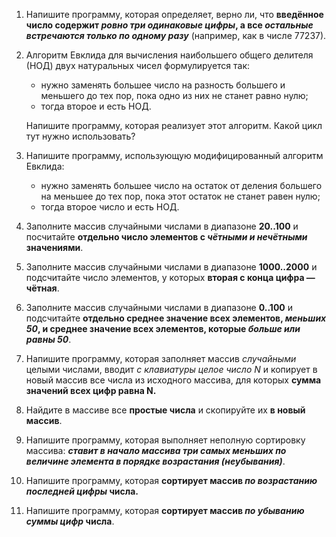 1. Напишите программу, которая определяет, верно ли, что **введённое число содержит *ровно три одинаковые цифры*, а все *остальные встречаются только по одному разу*** (например, как в числе 77237).

2. Алгоритм Евклида для вычисления наибольшего общего делителя (НОД) двух натуральных чисел формулируется так: 
   * нужно заменять большее число на разность большего и меньшего до тех пор, пока одно из них не станет равно нулю; 
   * тогда второе и есть НОД.

   Напишите программу, которая реализует этот алгоритм. Какой цикл тут нужно использовать?

3. Напишите программу, использующую модифицированный алгоритм Евклида: 
   * нужно заменять большее число на остаток от деления большего на меньшее до тех пор, пока этот остаток не станет равен нулю; 
   * тогда второе число и есть НОД.

4. Заполните массив случайными числами в диапазоне **20..100** и посчитайте **отдельно число элементов с *чётными и нечётными* значениями**.

5. Заполните массив случайными числами в диапазоне **1000..2000** и подсчитайте число элементов, у которых **вторая с конца цифра — чётная**.

6. Заполните массив случайными числами в диапазоне **0..100** и подсчитайте **отдельно среднее значение всех элементов, ***меньших 50***, и среднее значение всех элементов, которые ***больше или равны 50*****.

7. Напишите программу, которая заполняет массив *случайными* целыми числами, вводит *с клавиатуры целое число N* и копирует в новый массив все числа из исходного массива, для которых **сумма значений всех цифр равна N.**

8. Найдите в массиве все **простые числа** и скопируйте их **в новый массив**.

9. Напишите программу, которая выполняет неполную сортировку массива: ***ставит в начало массива три самых меньших по величине элемента в порядке возрастания (неубывания)***.

10. Напишите программу, которая **сортирует массив *по возрастанию последней цифры* числа.**

11. Напишите программу, которая **сортирует массив *по убыванию суммы цифр* числа**.
